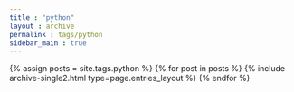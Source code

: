 ```yaml
---
title : "python"
layout : archive
permalink : tags/python
sidebar_main : true
---
```


{% assign posts = site.tags.python %}
{% for post in posts %} {% include archive-single2.html type=page.entries_layout %} {% endfor %}